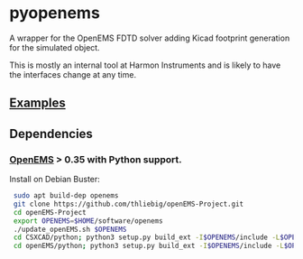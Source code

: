 # pyopenems

A wrapper for the OpenEMS FDTD solver adding Kicad footprint generation for the simulated object.

This is mostly an internal tool at Harmon Instruments and is likely to have the interfaces change at any time.

## [Examples](examples)

## Dependencies
### [OpenEMS](http://openems.de) > 0.35  with Python support.

Install on Debian Buster:

```bash
 sudo apt build-dep openems
 git clone https://github.com/thliebig/openEMS-Project.git
 cd openEMS-Project
 export OPENEMS=$HOME/software/openems
 ./update_openEMS.sh $OPENEMS
 cd CSXCAD/python; python3 setup.py build_ext -I$OPENEMS/include -L$OPENEMS/lib -R$OPENEMS/lib; sudo python3 setup.py install; cd ../..
 cd openEMS/python; python3 setup.py build_ext -I$OPENEMS/include -L$OPENEMS/lib -R$OPENEMS/lib; sudo python3 setup.py install; cd ../..
 ```
